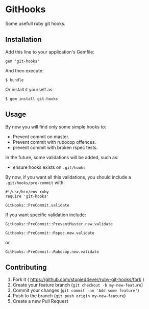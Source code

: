 # GitHooks

Some usefull ruby git hooks.

## Installation

Add this line to your application's Gemfile:

    gem 'git-hooks'

And then execute:

    $ bundle

Or install it yourself as:

    $ gem install git-hooks

## Usage

By now you will find only some simple hooks to:

 - Prevent commit on master.
 - Prevent commit with rubocop offences.
 - prevent commit with broken rspec tests.

In the future, some validations will be
added, such as:

 - ensure hooks exists on ```.git/hooks```

By now, if you want all this validations, you should include a
```.git/hooks/pre-commit``` with:

```
#!/usr/bin/env ruby
require 'git-hooks'

GitHooks::PreCommit.validate
```

If you want specific validation include:
```
GitHooks::PreCommit::PreventMaster.new.validate
```

```
GitHooks::PreCommit::Rspec.new.validate
```

or

```
GitHooks::PreCommit::Rubocop.new.validate
```

## Contributing

1. Fork it ( https://github.com/stupied4ever/ruby-git-hooks/fork )
2. Create your feature branch (`git checkout -b my-new-feature`)
3. Commit your changes (`git commit -am 'Add some feature'`)
4. Push to the branch (`git push origin my-new-feature`)
5. Create a new Pull Request
